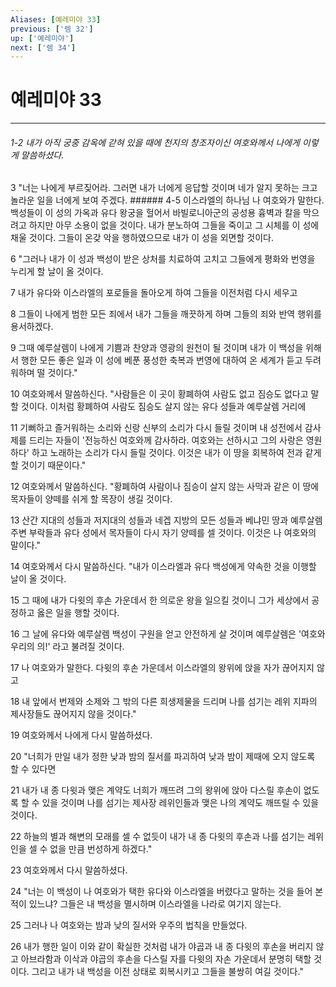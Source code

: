 ```yaml
---
Aliases: [예레미야 33]
previous: ['렘 32']
up: ['예레미야']
next: ['렘 34']
---
```

# 예레미야 33

***
###### 1-2 내가 아직 궁중 감옥에 갇혀 있을 때에 천지의 창조자이신 여호와께서 나에게 이렇게 말씀하셨다. 

3 "너는 나에게 부르짖어라. 그러면 내가 너에게 응답할 것이며 네가 알지 못하는 크고 놀라운 일을 너에게 보여 주겠다. ###### 4-5 이스라엘의 하나님 나 여호와가 말한다. 백성들이 이 성의 가옥과 유다 왕궁을 헐어서 바빌로니아군의 공성용 흉벽과 칼을 막으려고 하지만 아무 소용이 없을 것이다. 내가 분노하여 그들을 죽이고 그 시체를 이 성에 채울 것이다. 그들이 온갖 악을 행하였으므로 내가 이 성을 외면할 것이다. 

6 "그러나 내가 이 성과 백성이 받은 상처를 치료하여 고치고 그들에게 평화와 번영을 누리게 할 날이 올 것이다. 

7 내가 유다와 이스라엘의 포로들을 돌아오게 하여 그들을 이전처럼 다시 세우고 

8 그들이 나에게 범한 모든 죄에서 내가 그들을 깨끗하게 하며 그들의 죄와 반역 행위를 용서하겠다. 

9 그때 예루살렘이 나에게 기쁨과 찬양과 영광의 원천이 될 것이며 내가 이 백성을 위해서 행한 모든 좋은 일과 이 성에 베푼 풍성한 축복과 번영에 대하여 온 세계가 듣고 두려워하며 떨 것이다." 

10 여호와께서 말씀하신다. "사람들은 이 곳이 황폐하여 사람도 없고 짐승도 없다고 말할 것이다. 이처럼 황폐하여 사람도 짐승도 살지 않는 유다 성들과 예루살렘 거리에 

11 기뻐하고 즐거워하는 소리와 신랑 신부의 소리가 다시 들릴 것이며 내 성전에서 감사제를 드리는 자들이 '전능하신 여호와께 감사하라. 여호와는 선하시고 그의 사랑은 영원하다' 하고 노래하는 소리가 다시 들릴 것이다. 이것은 내가 이 땅을 회복하여 전과 같게 할 것이기 때문이다." 

12 여호와께서 말씀하신다. "황폐하여 사람이나 짐승이 살지 않는 사막과 같은 이 땅에 목자들이 양떼를 쉬게 할 목장이 생길 것이다. 

13 산간 지대의 성들과 저지대의 성들과 네겝 지방의 모든 성들과 베냐민 땅과 예루살렘 주변 부락들과 유다 성에서 목자들이 다시 자기 양떼를 셀 것이다. 이것은 나 여호와의 말이다." 

14 여호와께서 다시 말씀하신다. "내가 이스라엘과 유다 백성에게 약속한 것을 이행할 날이 올 것이다. 

15 그 때에 내가 다윗의 후손 가운데서 한 의로운 왕을 일으킬 것이니 그가 세상에서 공정하고 옳은 일을 행할 것이다. 

16 그 날에 유다와 예루살렘 백성이 구원을 얻고 안전하게 살 것이며 예루살렘은 '여호와 우리의 의!' 라고 불려질 것이다. 

17 나 여호와가 말한다. 다윗의 후손 가운데서 이스라엘의 왕위에 앉을 자가 끊어지지 않고 

18 내 앞에서 번제와 소제와 그 밖의 다른 희생제물을 드리며 나를 섬기는 레위 지파의 제사장들도 끊어지지 않을 것이다." 

19 여호와께서 나에게 다시 말씀하셨다. 

20 "너희가 만일 내가 정한 낮과 밤의 질서를 파괴하여 낮과 밤이 제때에 오지 않도록 할 수 있다면 

21 내가 내 종 다윗과 맺은 계약도 너희가 깨뜨려 그의 왕위에 앉아 다스릴 후손이 없도록 할 수 있을 것이며 나를 섬기는 제사장 레위인들과 맺은 나의 계약도 깨뜨릴 수 있을 것이다. 

22 하늘의 별과 해변의 모래를 셀 수 없듯이 내가 내 종 다윗의 후손과 나를 섬기는 레위인을 셀 수 없을 만큼 번성하게 하겠다." 

23 여호와께서 다시 말씀하셨다. 

24 "너는 이 백성이 나 여호와가 택한 유다와 이스라엘을 버렸다고 말하는 것을 들어 본 적이 있느냐? 그들은 내 백성을 멸시하며 이스라엘을 나라로 여기지 않는다. 

25 그러나 나 여호와는 밤과 낮의 질서와 우주의 법칙을 만들었다. 

26 내가 행한 일이 이와 같이 확실한 것처럼 내가 야곱과 내 종 다윗의 후손을 버리지 않고 아브라함과 이삭과 야곱의 후손을 다스릴 자를 다윗의 자손 가운데서 분명히 택할 것이다. 그리고 내가 내 백성을 이전 상태로 회복시키고 그들을 불쌍히 여길 것이다."
